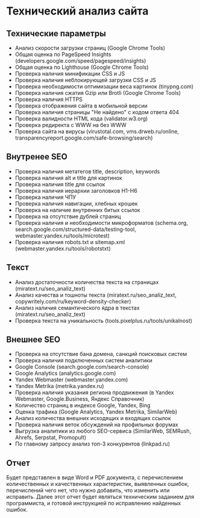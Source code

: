 # Технический анализ сайта

## Технические параметры

- Анализ скорости загрузки страниц (Google Chrome Tools)
- Общая оценка по PageSpeed Insights (developers.google.com/speed/pagespeed/insights)
- Общая оценка по Lighthouse (Google Chrome Tools)
- Проверка наличия минификации CSS и JS
- Проверка наличия неблокирующей загрузки CSS и JS
- Проверка необходимости оптимизации веса картинок (tinypng.com)
- Проверка наличия сжатия Gzip или Brotli (Google Chrome Tools)
- Проверка наличия HTTPS
- Проверка отображения сайта в мобильной версии
- Проверка наличия страницы "Не найдено" с кодом ответа 404
- Проверка валидности HTML кода (validator.w3.org)
- Проверка редиректа с WWW на без WWW
- Проверка сайта на вирусы (virustotal.com, vms.drweb.ru/online, transparencyreport.google.com/safe-browsing/search)

## Внутренее SEO

- Проверка наличия метатегов title, description, keywords
- Проверка наличия alt и title для картинок
- Проверка наличия title для ссылок
- Проверка наличия иерархии заголовков H1-H6
- Проверка наличия ЧПУ
- Проверка наличия навигации, хлебных крошек
- Проверка на наличие внутренних битых ссылок
- Проверка на отсутствие дублей страниц
- Проверка наличия и необходимости микроформатов (schema.org, search.google.com/structured-data/testing-tool, webmaster.yandex.ru/tools/microtest)
- Проверка наличия robots.txt и sitemap.xml (webmaster.yandex.ru/tools/robotstxt)

## Текст

- Анализ достаточности количества текста на страницах (miratext.ru/seo_analiz_text)
- Анализ качества и тошноты текста (miratext.ru/seo_analiz_text, copywritely.com/ru/keyword-density-checker)
- Анализ наличия семантического ядра в текстах (miratext.ru/seo_analiz_text)
- Проверка текста на уникальность (tools.pixelplus.ru/tools/unikalnost)

## Внешнее SEO

- Проверка на отсутствие бана домена, санкций поисковых систем
- Проверка наличия подключенных систем аналитики
 - Google Console (search.google.com/search-console)
 - Google Analytics (analytics.google.com)
 - Yandex Webmaster (webmaster.yandex.com)
 - Yandex Metrika (metrika.yandex.ru)
- Проверка наличия указания региона продвижения (в Yandex Webmaster, Google.Business, Яндекс Справочник)
- Количество страниц в индексе Google, Yandex, Bing
- Оценка трафика (Google Analytics, Yandex Metrika, SimilarWeb)
- Анализ количества внешних исходящих и входящих ссылок
- Проверка наличия веток обсуждений на профильных форумах
- Выгрузка аналитики из любого SEO-сервиса (SimilarWeb, SEMRush, Ahrefs, Serpstat, Promopult)
- По главному запросу анализ топ-3 конкурентов (linkpad.ru)

## Отчет

Будет представлен в виде Word и PDF документа, с перечислением количественных и качественных характеристик, выявленных ошибок, перечислений чего нет, что нужно добавить, что изменить или исправить. Далее этот отчет будет являться техническим заданием для программиста, и готовой инструкцией по исправлению найденных ошибок.